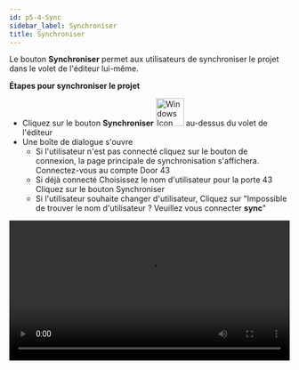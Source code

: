 ```yaml
---
id: p5-4-Sync
sidebar_label: Synchroniser
title: Synchroniser
---
```


Le bouton **Synchroniser** permet aux utilisateurs de synchroniser le projet dans le volet de l'éditeur lui-même.

**Étapes pour synchroniser le projet**

- Cliquez sur le bouton **Synchroniser** <img src="/assets/cloudsyncbutton.png" alt="Windows Icon" width="50px" /> au-dessus du volet de l'éditeur
- Une boîte de dialogue s'ouvre
    - Si l'utilisateur n'est pas connecté
        cliquez sur le bouton de connexion, la page principale de synchronisation s'affichera.
         Connectez-vous au compte Door 43
     - Si déjà connecté
         Choisissez le nom d'utilisateur pour la porte 43
         Cliquez sur le bouton Synchroniser
     - Si l'utilisateur souhaite changer d'utilisateur,
         Cliquez sur "Impossible de trouver le nom d'utilisateur ? Veuillez vous connecter **sync**"

<video controls src="/0.5.5/en_project_sync.mov" width="100%" type="video/mp4"></video>

